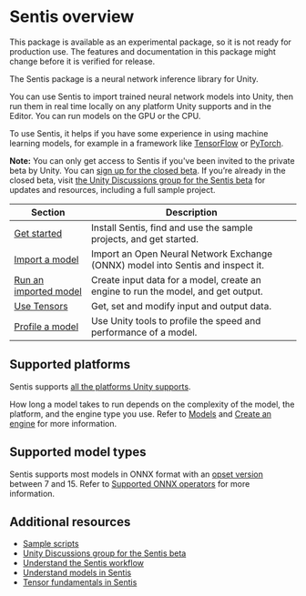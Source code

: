 # Sentis overview

This package is available as an experimental package, so it is not ready for production use. The features and documentation in this package might change before it is verified for release.

The Sentis package is a neural network inference library for Unity.

You can use Sentis to import trained neural network models into Unity, then run them in real time locally on any platform Unity supports and in the Editor. You can run models on the GPU or the CPU.

To use Sentis, it helps if you have some experience in using machine learning models, for example in a framework like [TensorFlow](https://www.tensorflow.org/) or [PyTorch](https://pytorch.org/).

**Note:** You can only get access to Sentis if you've been invited to the private beta by Unity. You can [sign up for the closed beta](https://create.unity.com/ai-beta). If you’re already in the closed beta, visit [the Unity Discussions group for the Sentis beta](https://discussions.unity.com/c/10) for updates and resources, including a full sample project.

|Section|Description|
|-|-|
|[Get started](get-started.md)|Install Sentis, find and use the sample projects, and get started.|
|[Import a model](import-a-model.md)|Import an Open Neural Network Exchange (ONNX) model into Sentis and inspect it.|
|[Run an imported model](run-an-imported-model.md)|Create input data for a model, create an engine to run the model, and get output.|
|[Use Tensors](use-tensors.md)|Get, set and modify input and output data.|
|[Profile a model](profile-a-model.md)|Use Unity tools to profile the speed and performance of a model.|

## Supported platforms

Sentis supports [all the platforms Unity supports](https://docs.unity3d.com/Documentation/Manual/PlatformSpecific.html).

How long a model takes to run depends on the complexity of the model, the platform, and the engine type you use. Refer to [Models](models-concept.md) and [Create an engine](create-an-engine.md) for more information.

## Supported model types

Sentis supports most models in ONNX format with an [opset version](https://github.com/onnx/onnx/blob/main/docs/Versioning.md#released-versions) between 7 and 15. Refer to [Supported ONNX operators](supported-operators.md) for more information.

## Additional resources

- [Sample scripts](package-samples.md)
- [Unity Discussions group for the Sentis beta](https://discussions.unity.com/c/10)
- [Understand the Sentis workflow](understand-sentis-workflow.md)
- [Understand models in Sentis](models-concept.md)
- [Tensor fundamentals in Sentis](tensor-fundamentals.md)

